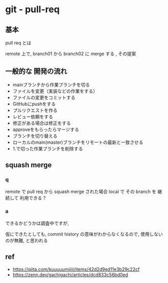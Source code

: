 
# git  -  pull-req


## 基本

pull req とは

remote 上で,
branch01 から branch02 に merge する
, その提案


## 一般的な 開発の流れ

- mainブランチから作業ブランチを切る
- ファイルを変更（実装などの作業をする）
- ファイルの変更をコミットする
- GitHubにpushをする
- プルリクエストを作る
- レビュー依頼をする
- 修正がある場合は修正をする
- approveをもらったらマージする
- ブランチを切り替える
- ローカルのmain(master)ブランチをリモートの最新と一致させる
- 1.で切った作業ブランチを削除する


## squash merge

### q

remote で pull req から squash merge された場合
local で その branch を 継続して 利用できる ?

### a

できるかどうかは調査中ですが,

仮にできたとしても,
commit history の意味がわからなくなるので,
使用しないのが無難,
と思われる


## ref

- https://qiita.com/kuuuuumiiiii/items/42d2d9ed11e3b29c22cf
- https://zenn.dev/gachigachi/articles/dcd833c56bd0ed



